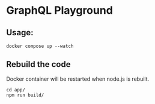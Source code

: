 # GraphQL Playground

## Usage:

```
docker compose up --watch
```


## Rebuild the code

Docker container will be restarted when node.js is rebuilt.
```
cd app/
npm run build/
```

